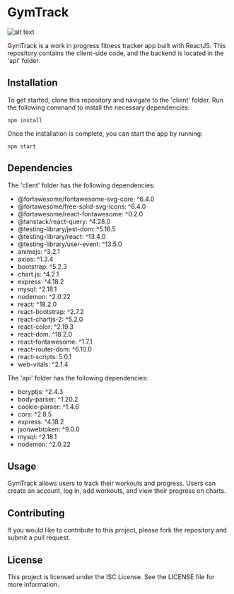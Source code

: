 # GymTrack
![alt text]([http://url/to/img.png](https://imgur.com/a/F3ATYQy))

GymTrack is a work in progress fitness tracker app built with ReactJS. This repository contains the client-side code, and the backend is located in the 'api' folder.

## Installation

To get started, clone this repository and navigate to the 'client' folder. Run the following command to install the necessary dependencies:

`npm install`


Once the installation is complete, you can start the app by running:

`npm start`


## Dependencies

The 'client' folder has the following dependencies:

- @fortawesome/fontawesome-svg-core: ^6.4.0
- @fortawesome/free-solid-svg-icons: ^6.4.0
- @fortawesome/react-fontawesome: ^0.2.0
- @tanstack/react-query: ^4.28.0
- @testing-library/jest-dom: ^5.16.5
- @testing-library/react: ^13.4.0
- @testing-library/user-event: ^13.5.0
- animejs: ^3.2.1
- axios: ^1.3.4
- bootstrap: ^5.2.3
- chart.js: ^4.2.1
- express: ^4.18.2
- mysql: ^2.18.1
- nodemon: ^2.0.22
- react: ^18.2.0
- react-bootstrap: ^2.7.2
- react-chartjs-2: ^5.2.0
- react-color: ^2.19.3
- react-dom: ^18.2.0
- react-fontawesome: ^1.7.1
- react-router-dom: ^6.10.0
- react-scripts: 5.0.1
- web-vitals: ^2.1.4

The 'api' folder has the following dependencies:

- bcryptjs: ^2.4.3
- body-parser: ^1.20.2
- cookie-parser: ^1.4.6
- cors: ^2.8.5
- express: ^4.18.2
- jsonwebtoken: ^9.0.0
- mysql: ^2.18.1
- nodemon: ^2.0.22

## Usage

GymTrack allows users to track their workouts and progress. Users can create an account, log in, add workouts, and view their progress on charts.

## Contributing

If you would like to contribute to this project, please fork the repository and submit a pull request.

## License

This project is licensed under the ISC License. See the LICENSE file for more information.


